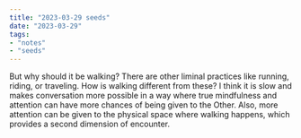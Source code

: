 ```yaml
---
title: "2023-03-29 seeds"
date: "2023-03-29"
tags:
- "notes"
- "seeds"
---
```


But why should it be walking? There are other liminal practices like running, riding, or traveling. How is walking different from these? I think it is slow and makes conversation more possible in a way where true mindfulness and attention can have more chances of being given to the Other. Also, more attention can be given to the physical space where walking happens, which provides a second dimension of encounter.